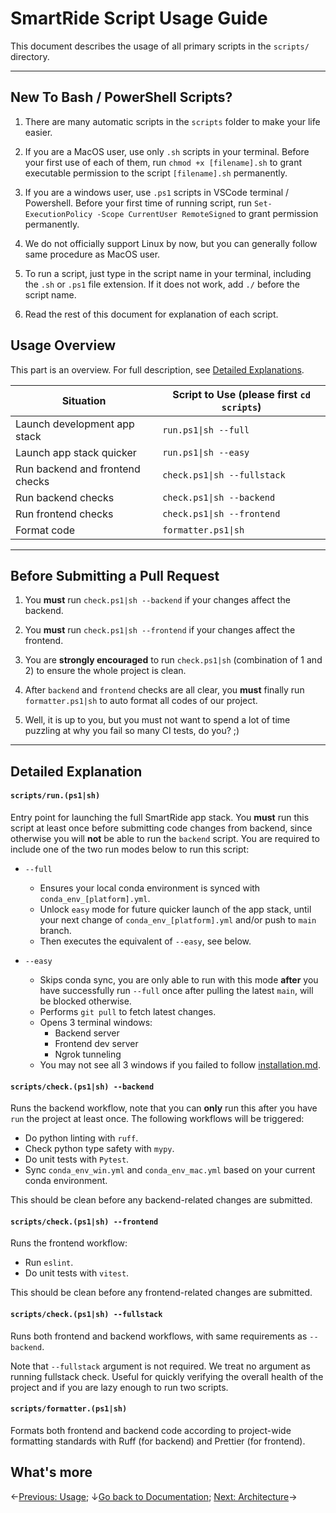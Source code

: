 # SmartRide Script Usage Guide

This document describes the usage of all primary scripts in the `scripts/` directory.

---

## New To Bash / PowerShell Scripts?

1. There are many automatic scripts in the `scripts` folder to make your life easier.

2. If you are a MacOS user, use only `.sh` scripts in your terminal. Before your first use of each of them, run `chmod +x [filename].sh` to grant executable permission to the script `[filename].sh` permanently.

3. If you are a windows user, use `.ps1` scripts in VSCode terminal / Powershell. Before your first time of running script, run `Set-ExecutionPolicy -Scope CurrentUser RemoteSigned` to grant permission permanently.

4. We do not officially support Linux by now, but you can generally follow same procedure as MacOS user.

5. To run a script, just type in the script name in your terminal, including the `.sh` or `.ps1` file extension. If it does not work, add `./` before the script name.

6. Read the rest of this document for explanation of each script.

## Usage Overview

This part is an overview. For full description, see [Detailed Explanations](#detailed-explanations).

| Situation                       | Script to Use (please first `cd scripts`) |
| ------------------------------- | ----------------------------------------- |
| Launch development app stack    | `run.ps1\|sh --full`                      |
| Launch app stack quicker        | `run.ps1\|sh --easy`                      |
| Run backend and frontend checks | `check.ps1\|sh --fullstack`               |
| Run backend checks              | `check.ps1\|sh --backend`                 |
| Run frontend checks             | `check.ps1\|sh --frontend`                |
| Format code                     | `formatter.ps1\|sh`                       |

---

## Before Submitting a Pull Request

1. You **must** run `check.ps1|sh --backend` if your changes affect the backend.

2. You **must** run `check.ps1|sh --frontend` if your changes affect the frontend.

3. You are **strongly encouraged** to run `check.ps1|sh` (combination of 1 and 2) to ensure the whole project is clean.

4. After `backend` and `frontend` checks are all clear, you **must** finally run `formatter.ps1|sh` to auto format all codes of our project.

5. Well, it is up to you, but you must not want to spend a lot of time puzzling at why you fail so many CI tests, do you? ;)

---

## Detailed Explanation

#### `scripts/run.(ps1|sh)`

Entry point for launching the full SmartRide app stack. You **must** run this script at least once before submitting code changes from backend, since otherwise you will **not** be able to run the `backend` script. You are required to include one of the two run modes below to run this script:

- `--full`

  - Ensures your local conda environment is synced with `conda_env_[platform].yml`.
  - Unlock `easy` mode for future quicker launch of the app stack, until your next change of `conda_env_[platform].yml` and/or push to `main` branch.
  - Then executes the equivalent of `--easy`, see below.

- `--easy`
  - Skips conda sync, you are only able to run with this mode **after** you have successfully run `--full` once after pulling the latest `main`, will be blocked otherwise.
  - Performs `git pull` to fetch latest changes.
  - Opens 3 terminal windows:
    - Backend server
    - Frontend dev server
    - Ngrok tunneling
  - You may not see all 3 windows if you failed to follow [installation.md](installation.md).

#### `scripts/check.(ps1|sh) --backend`

Runs the backend workflow, note that you can **only** run this after you have `run` the project at least once. The following workflows will be triggered:

- Do python linting with `ruff`.
- Check python type safety with `mypy`.
- Do unit tests with `Pytest`.
- Sync `conda_env_win.yml` and `conda_env_mac.yml` based on your current conda environment.

This should be clean before any backend-related changes are submitted.

#### `scripts/check.(ps1|sh) --frontend`

Runs the frontend workflow:

- Run `eslint`.
- Do unit tests with `vitest`.

This should be clean before any frontend-related changes are submitted.

#### `scripts/check.(ps1|sh) --fullstack`

Runs both frontend and backend workflows, with same requirements as `--backend`.

Note that `--fullstack` argument is not required. We treat no argument as running fullstack check. Useful for quickly verifying the overall health of the project and if you are lazy enough to run two scripts.

#### `scripts/formatter.(ps1|sh)`

Formats both frontend and backend code according to project-wide formatting standards with Ruff (for backend) and Prettier (for frontend).

## What's more

←[Previous: Usage](usage.md); ↓[Go back to Documentation](./README.md); [Next: Architecture](architecture.md)→
